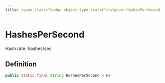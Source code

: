 ```yaml
---
title: <span class="badge object-type-scalar"></span> HashesPerSecond
---
```

# <span class="badge object-type-scalar"></span> HashesPerSecond

Hash rate: hashes/sec

## Definition

```java
public static final String HashesPerSecond = Hs
```
